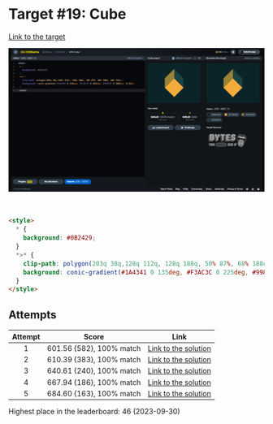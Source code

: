 # Target #19: Cube

[Link to the target](https://cssbattle.dev/play/19)

![img](src/images/019_cube.png)

<br>

```html
<style>
  * {
    background: #0B2429;
  }
  *>* {
    clip-path: polygon(203q 38q,128q 112q, 128q 188q, 50% 87%, 68% 188q, 68% 112q);
    background: conic-gradient(#1A4341 0 135deg, #F3AC3C 0 225deg, #998235 0 360deg) 0-35px;
  }
</style>
```


## Attempts
| Attempt | Score | Link |
|:-:|:-:|:-:|
| 1 | 601.56 {582}, 100% match | [Link to the solution](src/html/019_cube_attempt-01.html) |
| 2 | 610.39 {383}, 100% match | [Link to the solution](src/html/019_cube_attempt-02.html) |
| 3 | 640.61 {240}, 100% match | [Link to the solution](src/html/019_cube_attempt-03.html) |
| 4 | 667.94 {186}, 100% match | [Link to the solution](src/html/019_cube_attempt-04.html) |
| 5 | 684.60 {163}, 100% match | [Link to the solution](src/html/019_cube_attempt-05.html) |

Highest place in the leaderboard: 46 (2023-09-30)